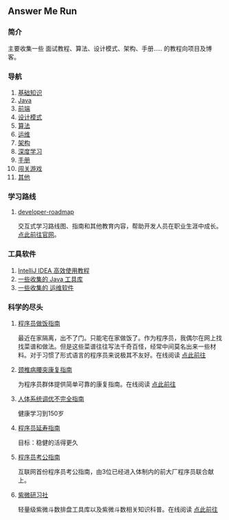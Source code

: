 ## Answer Me Run

### 简介

主要收集一些 面试教程、算法、设计模式、架构、手册..... 的教程向项目及博客。

### 导航

1. [基础知识](基础知识.md)
2. [Java](Java.md)
3. [前端](前端.md)
4. [设计模式](设计模式.md)
5. [算法](算法.md)
6. [运维](运维.md)
7. [架构](架构.md)
8. [深度学习](深度学习.md)
9. [手册](手册.md)
10. [闯关游戏](闯关游戏.md)
11. [其他](其他.md)

### 学习路线

1. [developer-roadmap](https://github.com/kamranahmedse/developer-roadmap)

   交互式学习路线图、指南和其他教育内容，帮助开发人员在职业生涯中成长。[点此前往官网](https://roadmap.sh)。

### 工具软件

1. [IntelliJ IDEA 高效使用教程](/工具软件/IntelliJ%20IDEA%20高效使用教程.md)
2. [一些收集的 Java 工具库](/工具软件/Java库.md)
3. [一些收集的 运维软件](/工具软件/运维.md)

### 科学的尽头

1. [程序员做饭指南](https://github.com/Anduin2017/HowToCook)

   最近在家隔离，出不了门。只能宅在家做饭了。作为程序员，我偶尔在网上找找菜谱和做法。但是这些菜谱往往写法千奇百怪，经常中间莫名出来一些材料。对于习惯了形式语言的程序员来说极其不友好。在线阅读 [点此前往](https://cook.aiurs.co/)
2. [颈椎病腰突康复指南](https://github.com/AnsonZnl/RehabilitationGuide)

   为程序员群体提供简单可靠的康复指南。在线阅读 [点此前往](https://ansonznl.github.io/RehabilitationGuide/)
3. [人体系统调优不完全指南](https://github.com/zijie0/HumanSystemOptimization)

   健康学习到150岁
4. [程序员延寿指南](https://github.com/geekan/HowToLiveLonger)

   目标：稳健的活得更久
5. [程序员考公指南](https://github.com/coder2gwy/coder2gwy)

   互联网首份程序员考公指南，由3位已经进入体制内的前大厂程序员联合献上。
6. [紫微研习社](https://github.com/SylarLong/iztro)

   轻量级紫微斗数排盘工具库以及紫微斗数相关知识科普。在线阅读 [点此前往](https://iztro.com/)
